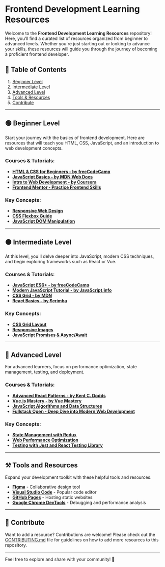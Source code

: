 # Frontend Development Learning Resources

Welcome to the **Frontend Development Learning Resources** repository! Here, you'll find a curated list of resources organized from beginner to advanced levels. Whether you're just starting out or looking to advance your skills, these resources will guide you through the journey of becoming a proficient frontend developer.

## 📑 Table of Contents
1. [Beginner Level](#-beginner-level)
2. [Intermediate Level](#-intermediate-level)
3. [Advanced Level](#-advanced-level)
4. [Tools & Resources](#-tools-and-resources)
5. [Contribute](#-contribute)

---

## 🟢 Beginner Level

Start your journey with the basics of frontend development. Here are resources that will teach you HTML, CSS, JavaScript, and an introduction to web development concepts.

### Courses & Tutorials:
- [**HTML & CSS for Beginners - by freeCodeCamp**](https://www.freecodecamp.org/learn/responsive-web-design/)
- [**JavaScript Basics - by MDN Web Docs**](https://developer.mozilla.org/en-US/docs/Learn/JavaScript/First_steps)
- [**Intro to Web Development - by Coursera**](https://www.coursera.org/specializations/web-design)
- [**Frontend Mentor - Practice Frontend Skills**](https://www.frontendmentor.io/)

### Key Concepts:
- [**Responsive Web Design**](https://developer.mozilla.org/en-US/docs/Learn/CSS/CSS_layout/Responsive_Design)
- [**CSS Flexbox Guide**](https://css-tricks.com/snippets/css/a-guide-to-flexbox/)
- [**JavaScript DOM Manipulation**](https://www.javascripttutorial.net/javascript-dom/)

---

## 🟠 Intermediate Level

At this level, you'll delve deeper into JavaScript, modern CSS techniques, and begin exploring frameworks such as React or Vue.

### Courses & Tutorials:
- [**JavaScript ES6+ - by freeCodeCamp**](https://www.freecodecamp.org/learn/javascript-algorithms-and-data-structures/)
- [**Modern JavaScript Tutorial - by JavaScript.info**](https://javascript.info/)
- [**CSS Grid - by MDN**](https://developer.mozilla.org/en-US/docs/Web/CSS/CSS_Grid_Layout)
- [**React Basics - by Scrimba**](https://scrimba.com/learn/learnreact)

### Key Concepts:
- [**CSS Grid Layout**](https://css-tricks.com/snippets/css/complete-guide-grid/)
- [**Responsive Images**](https://developer.mozilla.org/en-US/docs/Learn/HTML/Multimedia_and_embedding/Responsive_images)
- [**JavaScript Promises & Async/Await**](https://javascript.info/async)

---

## 🔴 Advanced Level

For advanced learners, focus on performance optimization, state management, testing, and deployment.

### Courses & Tutorials:
- [**Advanced React Patterns - by Kent C. Dodds**](https://epicreact.dev/advanced-patterns/)
- [**Vue.js Mastery - by Vue Mastery**](https://www.vuemastery.com/courses/real-world-vue3/)
- [**JavaScript Algorithms and Data Structures**](https://www.freecodecamp.org/learn/javascript-algorithms-and-data-structures/)
- [**Fullstack Open - Deep Dive into Modern Web Development**](https://fullstackopen.com/en/)

### Key Concepts:
- [**State Management with Redux**](https://redux.js.org/)
- [**Web Performance Optimization**](https://developers.google.com/web/fundamentals/performance/why-performance-matters)
- [**Testing with Jest and React Testing Library**](https://jestjs.io/docs/tutorial-react)

---

## ⚒️ Tools and Resources

Expand your development toolkit with these helpful tools and resources.

- [**Figma**](https://www.figma.com/) - Collaborative design tool
- [**Visual Studio Code**](https://code.visualstudio.com/) - Popular code editor
- [**GitHub Pages**](https://pages.github.com/) - Hosting static websites
- [**Google Chrome DevTools**](https://developers.google.com/web/tools/chrome-devtools) - Debugging and performance analysis

---

## 🤝 Contribute

Want to add a resource? Contributions are welcome! Please check out the [CONTRIBUTING.md](./CONTRIBUTING.md) file for guidelines on how to add more resources to this repository.

---

Feel free to explore and share with your community! 🚀
